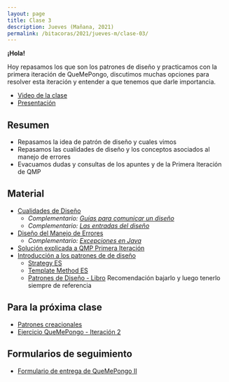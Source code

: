 ```yaml
---
layout: page
title: Clase 3
description: Jueves (Mañana, 2021)
permalink: /bitacoras/2021/jueves-m/clase-03/
---
```


**¡Hola!**

Hoy repasamos los que son los patrones de diseño y practicamos con la primera iteración de QueMePongo, discutimos muchas opciones para resolver esta iteración y entender a que tenemos que darle importancia.

* [Video de la clase](https://youtu.be/rIc9x7Ekvm0)
* [Presentación](https://docs.google.com/presentation/d/1exHXSw128UROy2z4kVgVYkW16nVY71hSYT1O2Zca2IY/edit?usp=sharing)

## Resumen

* Repasamos la idea de patrón de diseño y cuales vimos
* Repasamos las cualidades de diseño y los conceptos asociados al manejo de errores
* Evacuamos dudas y consultas de los apuntes y de la Primera Iteración de QMP

## Material

- [Cualidades de Diseño](https://docs.google.com/document/d/14HdvHvS33WqYb6Ak0BGa0IeCTbzeCRSDKs-1Ot-qLDw)
    - _Complementario: [Guías para comunicar un diseño](https://docs.google.com/document/d/1HGdGdDG7RAhL5j45UOFGK3F5sV2-rKHVHmPoYawHS5Y/edit?usp=sharing)_
	- _Complementario: [Las entradas del diseño](https://docs.google.com/document/d/1qPM_sQ0UyGFKRzl13Cbf6zDKj6vxJ4wMZQIXeOrRvM8/edit?usp=sharing)_
- [Diseño del Manejo de Errores](https://docs.google.com/document/d/1u7t9eKDdAVwhQVAkstV0nkfAGIJsY2O_UEHKJJVje6c)
    - _Complementario: [Excepciones en Java](https://docs.google.com/document/d/1G0a9j-OA0rIEA5cdvEhIMbztJVo86ssvZKBK8HL9akg/edit)_
- [Solución explicada a QMP Primera Iteración](https://docs.google.com/document/d/1ayrs5-vrGsXgZKDob-f5_0fmhCYXf7-ty5Be6NXITRY)
- [Introducción a los patrones de de diseño](https://docs.google.com/document/d/1uXPhuAKXa4wzcIhriFfnI53aB311jOZtcKfTDuiKQ8Y)
    - [Strategy ES](https://reactiveprogramming.io/blog/es/patrones-de-diseno/strategy)
    - [Template Method ES](https://reactiveprogramming.io/blog/es/patrones-de-diseno/template-method)
    - [Patrones de Diseño - Libro](https://aulasvirtuales.frba.utn.edu.ar/mod/url/view.php?id=311531) Recomendación bajarlo y luego tenerlo siempre de referencia

## Para la próxima clase

* [Patrones creacionales](https://docs.google.com/document/d/1wuU7VVvf7B4zhBinlc0RGuJs5lHI5-ZD)
* [Ejercicio QueMePongo - Iteración 2](https://docs.google.com/document/d/10j6XB9zIhl5xox2xBEDEFsgPmueHMkyvLSHcLxl_27Y)

## Formularios de seguimiento

* [Formulario de entrega de QueMePongo II](https://docs.google.com/forms/d/1I3ZWjuRRPk_tfiRi63sAGPxQT748gurjFQdcDIAkXbk)

